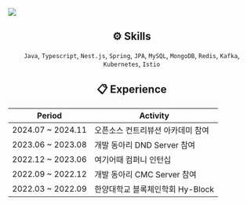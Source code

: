 

<img src="https://capsule-render.vercel.app/api?type=Waving&color=auto&height=300&section=header&text=Seo%20Jemin&fontSize=90" />

  <div align="center">
    
 ## ⚙️ Skills
  
  </div>

  <div align="center">

  `Java`, `Typescript`, `Nest.js`, `Spring`, `JPA`, `MySQL`, `MongoDB`, `Redis`, `Kafka`, `Kubernetes`, `Istio`
  
  
 
  
  </div>
    

  <div align="center">
    
 ## 📋 Experience

  </div>

  <div align="center">

|Period|Activity|
|------|---|
|2024.07 ~ 2024.11 | 오픈소스 컨트리뷰션 아카데미 참여  | 
|2023.06 ~ 2023.08|개발 동아리 DND Server 참여|
|2022.12 ~ 2023.06|여기어때 컴퍼니 인턴십|
|2022.09 ~ 2022.12|개발 동아리 CMC Server 참여|
|2022.03 ~ 2022.09|한양대학교 블록체인학회 Hy-Block|

  </div>
  </div>







